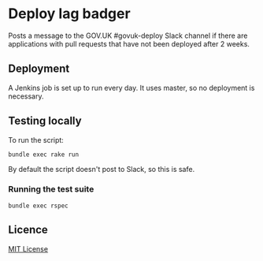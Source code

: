 # Deploy lag badger

Posts a message to the GOV.UK #govuk-deploy Slack channel if there are applications
with pull requests that have not been deployed after 2 weeks.

## Deployment

A Jenkins job is set up to run every day. It uses master, so no deployment is
necessary.

## Testing locally

To run the script:

```
bundle exec rake run
```

By default the script doesn't post to Slack, so this is safe.

### Running the test suite

```
bundle exec rspec
```

## Licence

[MIT License](LICENCE)
